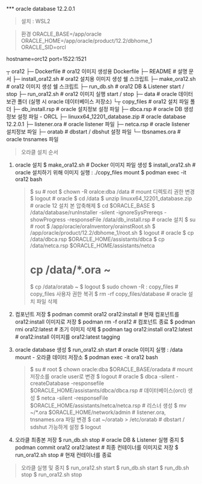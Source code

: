 *** oracle database 12.2.0.1

> 설치 : WSL2

> 환경
ORACLE_BASE=/app/oracle
ORACLE_HOME=/app/oracle/product/12.2/dbhome_1
ORACLE_SID=orcl

hostname=orc12
port=1522:1521

 ┬ ora12
 ├─ Dockerfile                   # ora12 이미지 생성용 Dockerfile
 ├─ README                       # 설명 문서
 ├─ install_ora12.sh             # ora12 설치용 이미지 생성 쉘 스크립트
 ├─ make_ora12.sh                # ora12 이미지 생성 쉘 스크립트
 ├─ run_db.sh                    # ora12 DB & Listener start / stop
 ├─ run_ora12.sh                 # ora12 이미지 실행 start / stop
 ├─ data                         # oracle 데이터 보관 폴더 (실행 시 oracle 데이터베이스 저장소)
 └┬ copy_files                   # ora12 설치 파일 폴더
   ├─ db_install.rsp                   # oracle 설치정보 설정 파일
   ├─ dbca.rsp                         # oracle DB 생성정보 설정 파일 - ORCL
   ├─ linuxx64_12201_database.zip      # oracle database 12.2.0.1
   ├─ listener.ora                     # oracle listener 파일
   ├─ netca.rsp                        # oracle listener 설치정보 파일
   ├─ oratab                           # dbstart / dbshut 설정 파일
   └─ tbsnames.ora                     # oracle tnsnames 파일

> 오라클 설치 순서
  1. oracle 설치
    $ make_ora12.sh                            # Docker 이미지 파일 생성
    $ install_ora12.sh                         # oracle 설치하기 위해 이미지 실행 : ./copy_files mount
    $ podman exec -it ora12 bash
      >$ su                                        # root
      >$ chown -R oralce:dba /data                 # mount 디렉토리 권한 변경
      >$ logout                                    # oracle
      >$ cd /data
      >$ unzip linuxx64_12201_database.zip         # oracle 12 설치 본 압축해제
      >$ cd $ORACLE_BASE
      >$ /data/database/runInstaller -silent -ignoreSysPrereqs -showProgress -responseFile /data/db_install.rsp    # oracle 설치
      >$ su                                        # root
      >$ /app/oracle/oraInventory/orainstRoot.sh
      >$ /app/oracle/product/12.2/dbhome_1/root.sh
      >$ logout                                    # oracle
      >$ cp /data/dbca.rsp $ORACLE_HOME/assistants/dbca
      >$ cp /data/netca.rsp $ORACLE_HOME/assistants/netca
      ># cp /data/*.ora ~
      >$ cp /data/oratab ~
      >$ logout
    $ sudo chown -R <uid>:<uid> copy_files     # copy_files 사용자 권한 복귀
    $ rm -rf copy_files/database               # oracle 설치 파일 삭제

  2. 컴포넌트 저장
    $ podman commit ora12 ora12:install        # 현재 컴포넌트를 ora12:install 이미지로 저장 
    $ podman rm -f ora12                       # 컴포넌트 종료
    $ podman rmi ora12:latest                  # 초기 이미지 삭제
    $ podman tag ora12:install ora12:latest    # ora12:install 이미지를 ora12:latest tagging

  3. oracle database 생성
    $ run_ora12.sh start                       # oracle 이미지 실행 : /data mount - 오라클 데이터 저장소
    $ podman exec -it ora12 bash
      >$ su                                        # root
      >$ chown oracle:dba $ORACLE_BASE/oradata     # mount 저장소를 oracle user로 변경
      >$ logout                                    # oracle
      >$ dbca -silent -createDatabase -responsefile $ORACLE_HOME/assistants/dbca/dbca.rsp    # 데이터베이스(orcl) 생성
      >$ netca -silent -responseFile $ORACLE_HOME/assistants/netca/netca.rsp                 # 리스너 생성
      >$ mv ~/*.ora $ORACLE_HOME/network/admin     # listener.ora, tnsnames.ora 파일 변경
      >$ cat ~/oratab > /etc/oratab                # dbstart / sdshut 가능하게 설정
      >$ logout

  4. 오라클 최종본 저장
    $ run_db.sh stop                           # oracle DB & Listener 실행 중지
    $ podman commit ora12 ora12:latest         # 최종 컨테이너를 이미지로 저장
    $ run_ora12.sh stop                        # 현재 컨테이너를 종료

> 오라클 실행 및 중지
  $ run_ora12.sh start
  $ run_db.sh start
  $ run_db.sh stop
  $ run_ora12.sh stop

